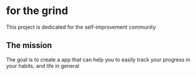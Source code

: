 # for the grind

This project is dedicated for the self-improvement community

## The mission

The goal is to create a app that can help you to easily track your progress in your habits, and life in general
